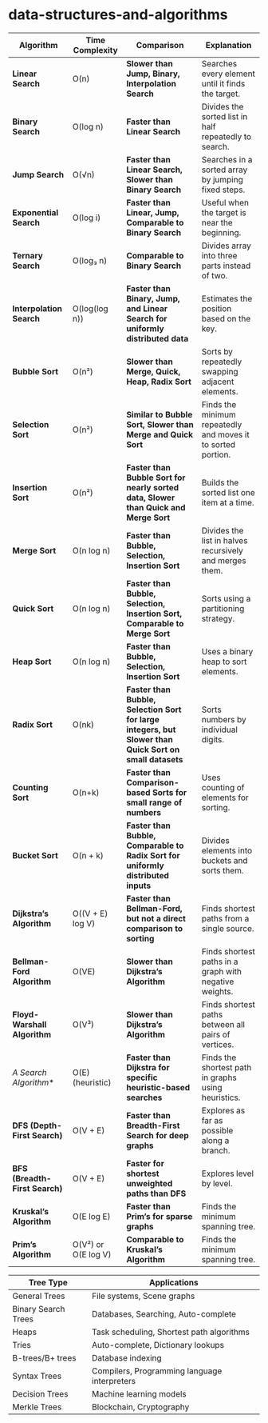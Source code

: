 # data-structures-and-algorithms

| **Algorithm**              | **Time Complexity**  | **Comparison**                                                                                              | **Explanation**                                              |
|----------------------------|---------------------|--------------------------------------------------------------------------------------------------------------|--------------------------------------------------------------|
| **Linear Search**          | O(n)                | **Slower than Jump, Binary, Interpolation Search**                                                           | Searches every element until it finds the target.            |
| **Binary Search**          | O(log n)            | **Faster than Linear Search**                                                                                | Divides the sorted list in half repeatedly to search.        |
| **Jump Search**            | O(√n)               | **Faster than Linear Search, Slower than Binary Search**                                                      | Searches in a sorted array by jumping fixed steps.           |
| **Exponential Search**     | O(log i)            | **Faster than Linear, Jump, Comparable to Binary Search**                                                     | Useful when the target is near the beginning.                |
| **Ternary Search**         | O(log₃ n)           | **Comparable to Binary Search**                                                                              | Divides array into three parts instead of two.               |
| **Interpolation Search**   | O(log(log n))       | **Faster than Binary, Jump, and Linear Search for uniformly distributed data**                                | Estimates the position based on the key.                     |
| **Bubble Sort**            | O(n²)               | **Slower than Merge, Quick, Heap, Radix Sort**                                                                | Sorts by repeatedly swapping adjacent elements.              |
| **Selection Sort**         | O(n²)               | **Similar to Bubble Sort, Slower than Merge and Quick Sort**                                                  | Finds the minimum repeatedly and moves it to sorted portion. |
| **Insertion Sort**         | O(n²)               | **Faster than Bubble Sort for nearly sorted data, Slower than Quick and Merge Sort**                          | Builds the sorted list one item at a time.                   |
| **Merge Sort**             | O(n log n)          | **Faster than Bubble, Selection, Insertion Sort**                                                             | Divides the list in halves recursively and merges them.      |
| **Quick Sort**             | O(n log n)          | **Faster than Bubble, Selection, Insertion Sort, Comparable to Merge Sort**                                   | Sorts using a partitioning strategy.                         |
| **Heap Sort**              | O(n log n)          | **Faster than Bubble, Selection, Insertion Sort**                                                             | Uses a binary heap to sort elements.                         |
| **Radix Sort**             | O(nk)               | **Faster than Bubble, Selection Sort for large integers, but Slower than Quick Sort on small datasets**        | Sorts numbers by individual digits.                          |
| **Counting Sort**          | O(n+k)              | **Faster than Comparison-based Sorts for small range of numbers**                                              | Uses counting of elements for sorting.                       |
| **Bucket Sort**            | O(n + k)            | **Faster than Bubble, Comparable to Radix Sort for uniformly distributed inputs**                              | Divides elements into buckets and sorts them.                |
| **Dijkstra’s Algorithm**   | O((V + E) log V)    | **Faster than Bellman-Ford, but not a direct comparison to sorting**                                          | Finds shortest paths from a single source.                   |
| **Bellman-Ford Algorithm** | O(VE)               | **Slower than Dijkstra’s Algorithm**                                                                          | Finds shortest paths in a graph with negative weights.       |
| **Floyd-Warshall Algorithm** | O(V³)            | **Slower than Dijkstra’s Algorithm**                                                                          | Finds shortest paths between all pairs of vertices.          |
| **A* Search Algorithm**    | O(E) (heuristic)    | **Faster than Dijkstra for specific heuristic-based searches**                                                | Finds the shortest path in graphs using heuristics.          |
| **DFS (Depth-First Search)** | O(V + E)          | **Faster than Breadth-First Search for deep graphs**                                                          | Explores as far as possible along a branch.                  |
| **BFS (Breadth-First Search)** | O(V + E)       | **Faster for shortest unweighted paths than DFS**                                                             | Explores level by level.                                     |
| **Kruskal’s Algorithm**    | O(E log E)          | **Faster than Prim’s for sparse graphs**                                                                      | Finds the minimum spanning tree.                             |
| **Prim’s Algorithm**       | O(V²) or O(E log V) | **Comparable to Kruskal’s Algorithm**                                                                         | Finds the minimum spanning tree.                             |


| **Tree Type**        | **Applications**                               |
|-----------------------|-----------------------------------------------|
| General Trees         | File systems, Scene graphs                   |
| Binary Search Trees   | Databases, Searching, Auto-complete          |
| Heaps                 | Task scheduling, Shortest path algorithms    |
| Tries                 | Auto-complete, Dictionary lookups            |
| B-trees/B+ trees      | Database indexing                            |
| Syntax Trees          | Compilers, Programming language interpreters |
| Decision Trees        | Machine learning models                      |
| Merkle Trees          | Blockchain, Cryptography                     |
